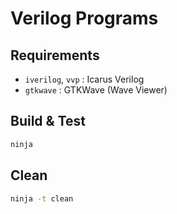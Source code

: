 # Verilog Programs

## Requirements

- `iverilog`, `vvp` : Icarus Verilog
- `gtkwave` : GTKWave (Wave Viewer)

## Build & Test

```bash
ninja
```

## Clean

```bash
ninja -t clean
```

